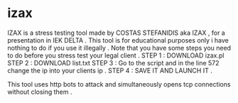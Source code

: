 # izax
IZAX is a stress testing tool made by COSTAS STEFANIDIS aka IZAX , for a presentation in IEK DELTA . 
This tool is for educational purposes only i have nothing to do if you use it illegally .
Note that you have some steps you need to do before you stress test your legal client .
STEP 1 : DOWNLOAD izax.pl
STEP 2 : DOWNLOAD list.txt
STEP 3 : Go to the script and in the line 572 change the ip into your clients ip .
STEP 4 : SAVE IT AND LAUNCH IT . 

This tool uses http bots to attack and simultaneously opens tcp connections without closing them . 
